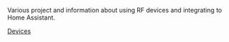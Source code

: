 Various project and information about using RF devices and integrating to Home Assistant.

[Devices](https://github.com/iamjoshk/home-assistant-collection/blob/main/rtl_433/devices.md)
